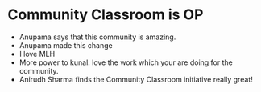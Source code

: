 # Community Classroom is OP

- Anupama says that this community is amazing.
- Anupama made this change
- I love MLH
- More power to kunal. love the work which your are doing for the community.
- Anirudh Sharma finds the Community Classroom initiative really great!
